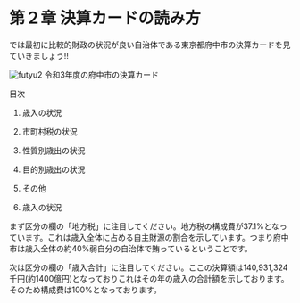 # 第２章 決算カードの読み方


では最初に比較的財政の状況が良い自治体である東京都府中市の決算カードを見ていきましょう!!

![futyu2](https://github.com/user-attachments/assets/da8eeb52-2983-4bfe-bba0-7627a5cf266b)
令和3年度の府中市の決算カード

目次
1. 歳入の状況
2. 市町村税の状況
3. 性質別歳出の状況
4. 目的別歳出の状況
5. その他


1. 歳入の状況


まず区分の欄の「地方税」に注目してください。地方税の構成費が37.1%となっています。これは歳入全体に占める自主財源の割合を示しています。つまり府中市は歳入全体の約40%弱自分の自治体で賄っているということです。


次は区分の欄の「歳入合計」に注目してください。ここの決算額は140,931,324千円(約1400億円)となっておりこれはその年の歳入の合計額を示しております。そのため構成費は100%となっております。
